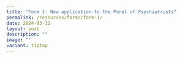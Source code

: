 ```yaml
---
title: "Form 1: New application to the Panel of Psychiatrists"
permalink: /resources/forms/form-1/
date: 2024-03-11
layout: post
description: ""
image: ""
variant: tiptap
---
```

